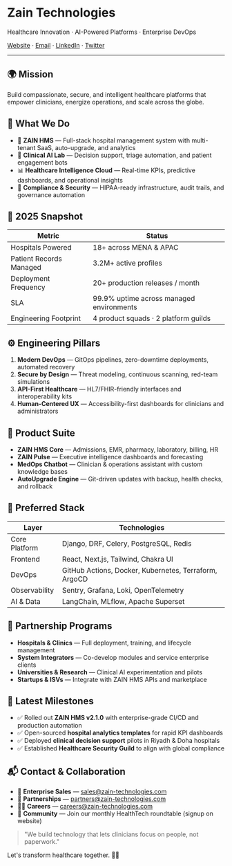 # Zain Technologies

Healthcare Innovation · AI-Powered Platforms · Enterprise DevOps

[Website](https://zain-technologies.com) · [Email](mailto:hello@zain-technologies.com) · [LinkedIn](https://www.linkedin.com/company/zain-technologies) · [Twitter](https://twitter.com/zain_tech)

---

## 🌍 Mission

Build compassionate, secure, and intelligent healthcare platforms that empower clinicians, energize operations, and scale across the globe.

## 🧱 What We Do

- 🏥 **ZAIN HMS** — Full-stack hospital management system with multi-tenant SaaS, auto-upgrade, and analytics
- 🤖 **Clinical AI Lab** — Decision support, triage automation, and patient engagement bots
- 📊 **Healthcare Intelligence Cloud** — Real-time KPIs, predictive dashboards, and operational insights
- 🔐 **Compliance & Security** — HIPAA-ready infrastructure, audit trails, and governance automation

## 🚀 2025 Snapshot

| Metric | Status |
| --- | --- |
| Hospitals Powered | 18+ across MENA & APAC |
| Patient Records Managed | 3.2M+ active profiles |
| Deployment Frequency | 20+ production releases / month |
| SLA | 99.9% uptime across managed environments |
| Engineering Footprint | 4 product squads · 2 platform guilds |

## ⚙️ Engineering Pillars

1. **Modern DevOps** — GitOps pipelines, zero-downtime deployments, automated recovery
2. **Secure by Design** — Threat modeling, continuous scanning, red-team simulations
3. **API-First Healthcare** — HL7/FHIR-friendly interfaces and interoperability kits
4. **Human-Centered UX** — Accessibility-first dashboards for clinicians and administrators

## 🧩 Product Suite

- **ZAIN HMS Core** — Admissions, EMR, pharmacy, laboratory, billing, HR
- **ZAIN Pulse** — Executive intelligence dashboards and forecasting
- **MedOps Chatbot** — Clinician & operations assistant with custom knowledge bases
- **AutoUpgrade Engine** — Git-driven updates with backup, health checks, and rollback

## 🔧 Preferred Stack

| Layer | Technologies |
| --- | --- |
| Core Platform | Django, DRF, Celery, PostgreSQL, Redis |
| Frontend | React, Next.js, Tailwind, Chakra UI |
| DevOps | GitHub Actions, Docker, Kubernetes, Terraform, ArgoCD |
| Observability | Sentry, Grafana, Loki, OpenTelemetry |
| AI & Data | LangChain, MLflow, Apache Superset |

## 🤝 Partnership Programs

- **Hospitals & Clinics** — Full deployment, training, and lifecycle management
- **System Integrators** — Co-develop modules and service enterprise clients
- **Universities & Research** — Clinical AI experimentation and pilots
- **Startups & ISVs** — Integrate with ZAIN HMS APIs and marketplace

## 📣 Latest Milestones

- ✅ Rolled out **ZAIN HMS v2.1.0** with enterprise-grade CI/CD and production automation
- ✅ Open-sourced **hospital analytics templates** for rapid KPI dashboards
- ✅ Deployed **clinical decision support** pilots in Riyadh & Doha hospitals
- ✅ Established **Healthcare Security Guild** to align with global compliance

## 📬 Contact & Collaboration

- 📧 **Enterprise Sales** — [sales@zain-technologies.com](mailto:sales@zain-technologies.com)
- 🤝 **Partnerships** — [partners@zain-technologies.com](mailto:partners@zain-technologies.com)
- 🧑‍💻 **Careers** — [careers@zain-technologies.com](mailto:careers@zain-technologies.com)
- 💬 **Community** — Join our monthly HealthTech roundtable (signup on website)

> "We build technology that lets clinicians focus on people, not paperwork."

Let's transform healthcare together. 🏥✨